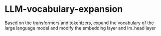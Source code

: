 # LLM-vocabulary-expansion
Based on the transformers and tokenizers, expand the vocabulary of the large language model and modify the embedding layer and lm_head layer
